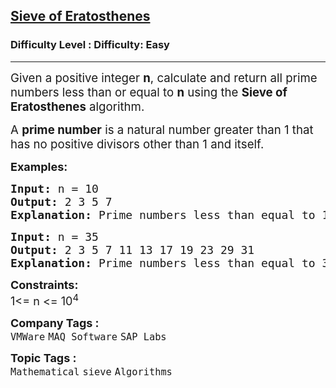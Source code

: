 <h2><a href="https://www.geeksforgeeks.org/problems/sieve-of-eratosthenes5242/1?page=1&category=Mathematical&status=unsolved&sortBy=submissions">Sieve of Eratosthenes</a></h2><h3>Difficulty Level : Difficulty: Easy</h3><hr><div class="problems_problem_content__Xm_eO"><p data-start="24" data-end="165"><span style="font-size: 14pt;">Given a positive integer <strong>n</strong>, calculate and return all prime numbers less than or equal to <strong>n</strong> using the <strong data-start="129" data-end="154">Sieve of Eratosthenes</strong> algorithm.</span></p>
<p><span style="font-size: 14pt;"> </span></p>
<p data-start="167" data-end="275"><span style="font-size: 14pt;">A <strong data-start="169" data-end="185">prime number</strong> is a natural number greater than 1 that has no positive divisors other than 1 and itself.</span></p>
<p><strong><span style="font-size: 18px;">Examples:</span></strong></p>
<pre><strong><span style="font-size: 18px;">Input: </span></strong><span style="font-size: 18px;">n = 10</span>
<strong><span style="font-size: 18px;">Output: </span></strong><span style="font-size: 18px;">2 3 5 7</span>
<strong><span style="font-size: 18px;">Explanation: </span></strong><span style="font-size: 18px;">Prime numbers less than equal to 10 are 2 3 5 and 7.</span></pre>
<pre><strong><span style="font-size: 18px;">Input: </span></strong><span style="font-size: 18px;">n = 35</span>
<span style="font-size: 18px;"><strong>Output: </strong>2 3 5 7 11 13 17 19 23 29 31</span>
<span style="font-size: 18px;"><strong>Explanation: </strong>Prime numbers less than equal to 35 are 2 3 5 7 11 13 17 19 23 29 and 31.</span></pre>
<p><span style="font-size: 18px;"><strong>Constraints:</strong></span><br><span style="font-size: 18px;">1&lt;= n &lt;= 10<sup>4</sup></span></p></div><p><span style=font-size:18px><strong>Company Tags : </strong><br><code>VMWare</code>&nbsp;<code>MAQ Software</code>&nbsp;<code>SAP Labs</code>&nbsp;<br><p><span style=font-size:18px><strong>Topic Tags : </strong><br><code>Mathematical</code>&nbsp;<code>sieve</code>&nbsp;<code>Algorithms</code>&nbsp;